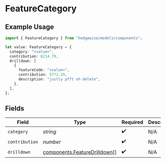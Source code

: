 # FeatureCategory

## Example Usage

```typescript
import { FeatureCategory } from "hedgewise/models/components";

let value: FeatureCategory = {
  category: "<value>",
  contribution: 6214.79,
  drilldown: [
    {
      featureCode: "<value>",
      contribution: 5772.29,
      description: "justly pfft oh delete",
    },
  ],
};
```

## Fields

| Field                                                                        | Type                                                                         | Required                                                                     | Description                                                                  |
| ---------------------------------------------------------------------------- | ---------------------------------------------------------------------------- | ---------------------------------------------------------------------------- | ---------------------------------------------------------------------------- |
| `category`                                                                   | *string*                                                                     | :heavy_check_mark:                                                           | N/A                                                                          |
| `contribution`                                                               | *number*                                                                     | :heavy_check_mark:                                                           | N/A                                                                          |
| `drilldown`                                                                  | [components.FeatureDrilldown](../../models/components/featuredrilldown.md)[] | :heavy_check_mark:                                                           | N/A                                                                          |